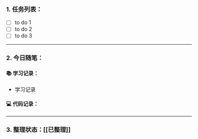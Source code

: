 
### 1. 任务列表：

- [ ] to do 1
- [ ] to do 2
- [ ] to do 3

---

### 2. 今日随笔：

#### 📚 学习记录：

-  学习记录

#### 💻 代码记录：


---

### 3. 整理状态：[[已整理]]


